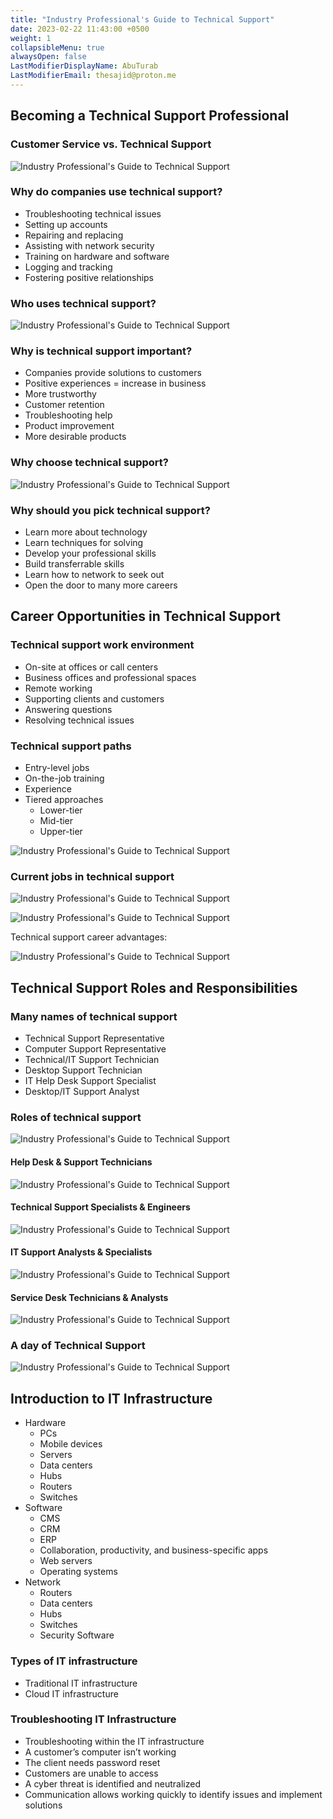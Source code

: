 ```yaml
---
title: "Industry Professional's Guide to Technical Support"
date: 2023-02-22 11:43:00 +0500
weight: 1
collapsibleMenu: true
alwaysOpen: false
LastModifierDisplayName: AbuTurab
LastModifierEmail: thesajid@proton.me
---
```



## **Becoming a Technical Support Professional**

### Customer Service vs. Technical Support
  
![Industry Professional's Guide to Technical Support](/notes/ibm-it-support/Industry%20Professionals%20Guide%20to%20Technical%20Support.webp)

### Why do companies use technical support?

- Troubleshooting technical issues
- Setting up accounts
- Repairing and replacing
- Assisting with network security
- Training on hardware and software
- Logging and tracking
- Fostering positive relationships

### Who uses technical support?
  
![Industry Professional's Guide to Technical Support](/notes/ibm-it-support/Industry%20Professionals%20Guide%20to%20Technical%20Support-1.webp)

### Why is technical support important?

- Companies provide solutions to customers
- Positive experiences = increase in business
- More trustworthy
- Customer retention
- Troubleshooting help
- Product improvement
- More desirable products

### Why choose technical support?
  
![Industry Professional's Guide to Technical Support](/notes/ibm-it-support/Industry%20Professionals%20Guide%20to%20Technical%20Support-2.webp)

### Why should you pick technical support?

- Learn more about technology
- Learn techniques for solving
- Develop your professional skills
- Build transferrable skills
- Learn how to network to seek out
- Open the door to many more careers

## **Career Opportunities in Technical Support**

### Technical support work environment

- On-site at offices or call centers
- Business offices and professional spaces
- Remote working
- Supporting clients and customers
- Answering questions
- Resolving technical issues

### Technical support paths

- Entry-level jobs
- On-the-job training
- Experience
- Tiered approaches
	- Lower-tier
	- Mid-tier
	- Upper-tier

![Industry Professional's Guide to Technical Support](/notes/ibm-it-support/Industry%20Professionals%20Guide%20to%20Technical%20Support-3.webp)

### Current jobs in technical support
  
![Industry Professional's Guide to Technical Support](/notes/ibm-it-support/Industry%20Professionals%20Guide%20to%20Technical%20Support-4.webp)
  
![Industry Professional's Guide to Technical Support](/notes/ibm-it-support/Industry%20Professionals%20Guide%20to%20Technical%20Support-5.webp)
  
Technical support career advantages:

![Industry Professional's Guide to Technical Support](/notes/ibm-it-support/Industry%20Professionals%20Guide%20to%20Technical%20Support-6.webp)

## **Technical Support Roles and Responsibilities**

### Many names of technical support

- Technical Support Representative
- Computer Support Representative
- Technical/IT Support Technician
- Desktop Support Technician
- IT Help Desk Support Specialist
- Desktop/IT Support Analyst

### **Roles of technical support**
  
![Industry Professional's Guide to Technical Support](/notes/ibm-it-support/Industry%20Professionals%20Guide%20to%20Technical%20Support-7.webp)

#### Help Desk & Support Technicians
  
![Industry Professional's Guide to Technical Support](/notes/ibm-it-support/Industry%20Professionals%20Guide%20to%20Technical%20Support-8.webp)

#### Technical Support Specialists & Engineers
  
![Industry Professional's Guide to Technical Support](/notes/ibm-it-support/Industry%20Professionals%20Guide%20to%20Technical%20Support-9.webp)

#### IT Support Analysts & Specialists
  
![Industry Professional's Guide to Technical Support](/notes/ibm-it-support/Industry%20Professionals%20Guide%20to%20Technical%20Support-10.webp)

#### Service Desk Technicians & Analysts
  
![Industry Professional's Guide to Technical Support](/notes/ibm-it-support/Industry%20Professionals%20Guide%20to%20Technical%20Support-11.webp)

### A day of Technical Support
  
  ![Industry Professional's Guide to Technical Support](/notes/ibm-it-support/Industry%20Professionals%20Guide%20to%20Technical%20Support-12.webp)

## **Introduction to IT Infrastructure**

- Hardware
	- PCs
	- Mobile devices
	- Servers
	- Data centers
	- Hubs
	- Routers
	- Switches
- Software
	- CMS
	- CRM
	- ERP
	- Collaboration, productivity, and business-specific apps
	- Web servers
	- Operating systems
- Network
	- Routers
	- Data centers
	- Hubs
	- Switches
	- Security Software

### Types of IT infrastructure

- Traditional IT infrastructure
- Cloud IT infrastructure

### Troubleshooting IT Infrastructure

- Troubleshooting within the IT infrastructure
- A customer’s computer isn’t working
- The client needs password reset
- Customers are unable to access
- A cyber threat is identified and neutralized
- Communication allows working quickly to identify issues and implement solutions
